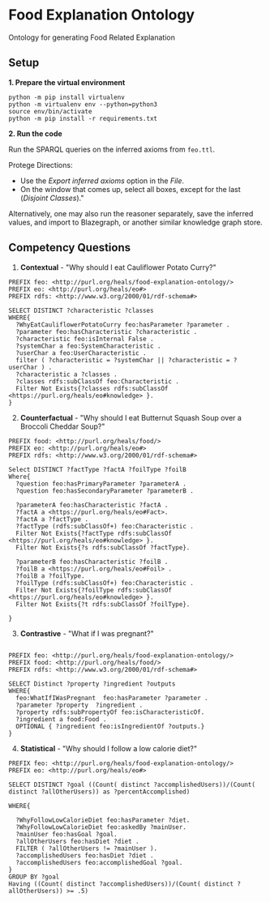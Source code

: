 # Food Explanation Ontology
Ontology for generating Food Related Explanation

## Setup

**1. Prepare the virtual environment**

```
python -m pip install virtualenv
python -m virtualenv env --python=python3
source env/bin/activate
python -m pip install -r requirements.txt
```

**2. Run the code**

Run the SPARQL queries on the inferred axioms from ```feo.ttl```.

Protege Directions:
- Use the *Export inferred axioms* option in the *File*. 
- On the window that comes up, select all boxes, except for the last (*Disjoint Classes*)." 

Alternatively, one may also run the reasoner separately, save the inferred values, and import to Blazegraph, or another similar knowledge graph store.

## Competency Questions

1. **Contextual** - "Why should I eat Cauliflower Potato Curry?"

```
PREFIX feo: <http://purl.org/heals/food-explanation-ontology/>
PREFIX eo: <http://purl.org/heals/eo#>
PREFIX rdfs: <http://www.w3.org/2000/01/rdf-schema#>

SELECT DISTINCT ?characteristic ?classes
WHERE{
  ?WhyEatCauliflowerPotatoCurry feo:hasParameter ?parameter .
  ?parameter feo:hasCharacteristic ?characteristic .
  ?characteristic feo:isInternal False .
  ?systemChar a feo:SystemCharacteristic .
  ?userChar a feo:UserCharacteristic .
  filter ( ?characteristic = ?systemChar || ?characteristic = ?userChar ) .
  ?characteristic a ?classes .
  ?classes rdfs:subClassOf feo:Characteristic .
  Filter Not Exists{?classes rdfs:subClassOf <https://purl.org/heals/eo#knowledge> }.
}
```

2. **Counterfactual** - "Why should I eat Butternut Squash Soup over a Broccoli Cheddar Soup?"

```
PREFIX food: <http://purl.org/heals/food/>
PREFIX eo: <http://purl.org/heals/eo#>
PREFIX rdfs: <http://www.w3.org/2000/01/rdf-schema#>

Select DISTINCT ?factType ?factA ?foilType ?foilB
Where{
  ?question feo:hasPrimaryParameter ?parameterA .
  ?question feo:hasSecondaryParameter ?parameterB .

  ?parameterA feo:hasCharacteristic ?factA .
  ?factA a <https://purl.org/heals/eo#Fact>.
  ?factA a ?factType .
  ?factType (rdfs:subClassOf+) feo:Characteristic .
  Filter Not Exists{?factType rdfs:subClassOf <https://purl.org/heals/eo#knowledge> }.
  Filter Not Exists{?s rdfs:subClassOf ?factType}.
  
  ?parameterB feo:hasCharacteristic ?foilB .
  ?foilB a <https://purl.org/heals/eo#Foil> .
  ?foilB a ?foilType.
  ?foilType (rdfs:subClassOf+) feo:Characteristic .
  Filter Not Exists{?foilType rdfs:subClassOf <https://purl.org/heals/eo#knowledge> }.
  Filter Not Exists{?t rdfs:subClassOf ?foilType}.

}
```

3. **Contrastive** - "What if I was pregnant?"

```

PREFIX feo: <http://purl.org/heals/food-explanation-ontology/>
PREFIX food: <http://purl.org/heals/food/>
PREFIX rdfs: <http://www.w3.org/2000/01/rdf-schema#> 

SELECT Distinct ?property ?ingredient ?outputs
WHERE{
  feo:WhatIfIWasPregnant  feo:hasParameter ?parameter .
  ?parameter ?property  ?ingredient .
  ?property rdfs:subPropertyOf feo:isCharacteristicOf.
  ?ingredient a food:Food .
  OPTIONAL { ?ingredient feo:isIngredientOf ?outputs.}
}

```

4. **Statistical** - "Why should I follow a low calorie diet?"

```
PREFIX feo: <http://purl.org/heals/food-explanation-ontology/>
PREFIX eo: <http://purl.org/heals/eo#>

SELECT DISTINCT ?goal ((Count( distinct ?accomplishedUsers))/(Count( distinct ?allOtherUsers)) as ?percentAccomplished)

WHERE{
  
  ?WhyFollowLowCalorieDiet feo:hasParameter ?diet.
  ?WhyFollowLowCalorieDiet feo:askedBy ?mainUser.
  ?mainUser feo:hasGoal ?goal.
  ?allOtherUsers feo:hasDiet ?diet .
  FILTER ( ?allOtherUsers != ?mainUser ).
  ?accomplishedUsers feo:hasDiet ?diet .
  ?accomplishedUsers feo:accomplishedGoal ?goal.
}
GROUP BY ?goal
Having ((Count( distinct ?accomplishedUsers))/(Count( distinct ?allOtherUsers)) >= .5)
```


